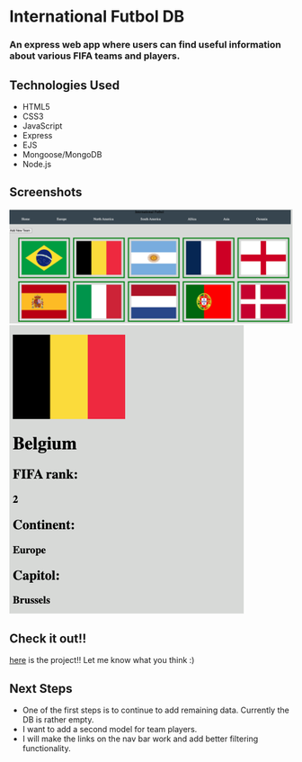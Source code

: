 # International Futbol DB
### An express web app where users can find useful information about various FIFA teams and players.

## Technologies Used
* HTML5
* CSS3
* JavaScript
* Express
* EJS
* Mongoose/MongoDB
* Node.js

## Screenshots
![index](images/Project2index.png)
![show](images/Project2show.png)

## Check it out!!
[here](https://project2futboldb.herokuapp.com/teams) is the project!! Let me know what you think :)

## Next Steps
* One of the first steps is to continue to add remaining data. Currently the DB is rather empty.
* I want to add a second model for team players.
* I will make the links on the nav bar work and add better filtering functionality.